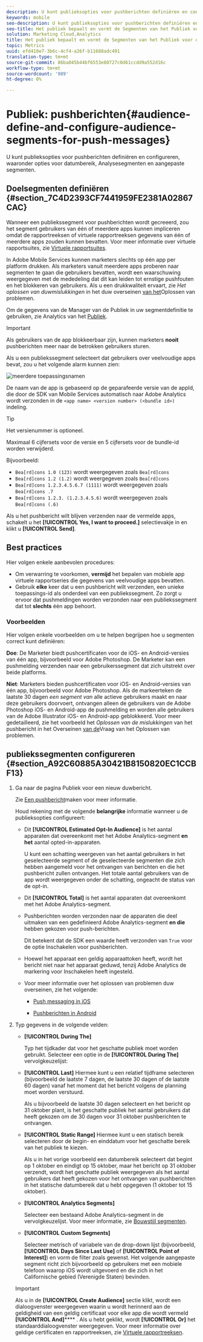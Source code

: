 ```yaml
---
description: U kunt publieksopties voor pushberichten definiëren en configureren, waaronder opties voor datumbereik, Analysesegmenten en aangepaste segmenten.
keywords: mobile
seo-description: U kunt publieksopties voor pushberichten definiëren en configureren, waaronder opties voor datumbereik, Analysesegmenten en aangepaste segmenten.
seo-title: Het publiek bepaalt en vormt de Segmenten van het Publiek voor de Duw Berichten
solution: Marketing Cloud,Analytics
title: Het publiek bepaalt en vormt de Segmenten van het Publiek voor de Duw Berichten
topic: Metrics
uuid: efd410e7-3b6c-4cf4-a26f-b11688adc491
translation-type: tm+mt
source-git-commit: 86ba045b44bf6553e80727c0d61ccdd9a552d16c
workflow-type: tm+mt
source-wordcount: '989'
ht-degree: 0%

---
```



# Publiek: pushberichten{#audience-define-and-configure-audience-segments-for-push-messages}

U kunt publieksopties voor pushberichten definiëren en configureren, waaronder opties voor datumbereik, Analysesegmenten en aangepaste segmenten.

## Doelsegmenten definiëren {#section_7C4D2393CF7441959FE2381A02867CAC}

Wanneer een publiekssegment voor pushberichten wordt gecreeerd, zou het segment gebruikers van één of meerdere apps kunnen impliceren omdat de rapportreeksen of virtuele rapportreeksen gegevens van één of meerdere apps zouden kunnen bevatten. Voor meer informatie over virtuele rapportsuites, zie [Virtuele rapportsuites](/help/using/manage-apps/c-mob-vrs.md).

In Adobe Mobile Services kunnen marketers slechts op één app per platform drukken. Als marketers vanuit meerdere apps proberen naar segmenten te gaan die gebruikers bevatten, wordt een waarschuwing weergegeven met de mededeling dat dit kan leiden tot ernstige pushfouten en het blokkeren van gebruikers. Als u een drukkwaliteit ervaart, zie *Het oplossen van duwmislukkingen* in het duw overseinen [van het](/help/using/in-app-messaging/t-create-push-message/c-schedule-push-message.md)Oplossen van problemen.

Om de gegevens van de Manager van de Publiek in uw segmentdefinitie te gebruiken, zie Analytics van het [Publiek](https://docs-author-stg.corp.adobe.com/content/help/en/analytics/integration/audience-analytics/mc-audiences-aam.html).

>[!IMPORTANT]
>
>Als gebruikers van de app blokkeerbaar zijn, kunnen marketers **nooit** pushberichten meer naar de betrokken gebruikers sturen.

Als u een publiekssegment selecteert dat gebruikers over veelvoudige apps bevat, zou u het volgende alarm kunnen zien:

![meerdere toepassingsnamen](assets/multiple_appname.png)

De naam van de app is gebaseerd op de geparafeerde versie van de appId, die door de SDK van Mobile Services automatisch naar Adobe Analytics wordt verzonden in de `<app name> <version number> (<bundle id>)` indeling.

>[!TIP]
>
>Het versienummer is optioneel.

Maximaal 6 cijfersets voor de versie en 5 cijfersets voor de bundle-id worden verwijderd.

Bijvoorbeeld:

* `Bea[rd]cons 1.0 (123)` wordt weergegeven zoals `Bea[rd]cons`
* `Bea[rd]cons 1.2 (1.2)` wordt weergegeven zoals `Bea[rd]cons`
* `Bea[rd]cons 1.2.3.4.5.6.7 (1111)` wordt weergegeven zoals `Bea[rd]cons .7`
* `Bea[rd]cons 1.2.3. (1.2.3.4.5.6)` wordt weergegeven zoals `Bea[rd]cons (.6)`

Als u het pushbericht wilt blijven verzenden naar de vermelde apps, schakelt u het **[!UICONTROL Yes, I want to proceed.]** selectievakje in en klikt u **[!UICONTROL Send]**.

## Best practices

Hier volgen enkele aanbevolen procedures:

* Om verwarring te voorkomen, **vermijd** het bepalen van mobiele app virtuele rapportseries die gegevens van veelvoudige apps bevatten.
* Gebruik **elke** keer dat u een pushbericht wilt verzenden, een unieke toepassings-id als onderdeel van een publiekssegment.
Zo zorgt u ervoor dat pushmeldingen worden verzonden naar een publiekssegment dat tot **slechts** één app behoort.

### Voorbeelden

Hier volgen enkele voorbeelden om u te helpen begrijpen hoe u segmenten correct kunt definiëren:

**Doe**: De Marketer biedt pushcertificaten voor de iOS- en Android-versies van één app, bijvoorbeeld voor Adobe Photoshop. De Marketer kan een pushmelding verzenden naar een gebruikerssegment dat zich uitstrekt over beide platforms.

**Niet**: Marketers bieden pushcertificaten voor iOS- en Android-versies van één app, bijvoorbeeld voor Adobe Photoshop. Als de markeerteken de laatste 30 dagen *een segment van* alle actieve gebruikers maakt en naar deze gebruikers doorvoert, ontvangen alleen de gebruikers van de Adobe Photoshop iOS- en Android-app de pushmelding en worden alle gebruikers van de Adobe Illustrator iOS- en Android-app geblokkeerd. Voor meer gedetailleerd, zie het voorbeeld het *Oplossen van de mislukkingen* van het pushbericht in het Overseinen [van de](/help/using/in-app-messaging/t-create-push-message/c-troubleshooting-push-messaging.md)Vraag van het Oplossen van problemen.

## publiekssegmenten configureren {#section_A92C60885A30421B8150820EC1CCBF13}

1. Ga naar de pagina Publiek voor een nieuw duwbericht.

   Zie [Een pushbericht](/help/using/in-app-messaging/t-create-push-message/t-create-push-message.md)maken voor meer informatie.

   Houd rekening met de volgende **belangrijke** informatie wanneer u de publieksopties configureert:

   * Dit **[!UICONTROL Estimated Opt-In Audience]** is het aantal apparaten dat overeenkomt met het Adobe Analytics-segment **en het** aantal opted-in-apparaten.

      U kunt een schatting weergeven van het aantal gebruikers in het geselecteerde segment of de geselecteerde segmenten die zich hebben aangemeld voor het ontvangen van berichten en die het pushbericht zullen ontvangen. Het totale aantal gebruikers van de app wordt weergegeven onder de schatting, ongeacht de status van de opt-in.

   * Dit **[!UICONTROL Total]** is het aantal apparaten dat overeenkomt met het Adobe Analytics-segment.

   * Pushberichten worden verzonden naar de apparaten die deel uitmaken van een gedefinieerd Adobe Analytics-segment **en die** hebben gekozen voor push-berichten.

      Dit betekent dat de SDK een waarde heeft verzonden van `True` voor de optie Inschakelen voor pushberichten.

   * Hoewel het apparaat een geldig apparaattoken heeft, wordt het bericht niet naar het apparaat geduwd, tenzij Adobe Analytics de markering voor Inschakelen heeft ingesteld.

   * Voor meer informatie over het oplossen van problemen duw overseinen, zie het volgende:

      * [Push messaging in iOS](https://docs.adobe.com/content/help/en/mobile-services/ios/messaging-ios/push-messaging/push-messaging.html)

      * [Pushberichten in Android](https://docs.adobe.com/content/help/en/mobile-services/android/messaging-android/push-messaging/push-messaging.html)

1. Typ gegevens in de volgende velden:

   * **[!UICONTROL During The]**

      Typ het tijdkader dat voor het geschatte publiek moet worden gebruikt. Selecteer een optie in de **[!UICONTROL During The]** vervolgkeuzelijst:

   * **[!UICONTROL Last]** Hiermee kunt u een relatief tijdframe selecteren (bijvoorbeeld de laatste 7 dagen, de laatste 30 dagen of de laatste 60 dagen) vanaf het moment dat het bericht volgens de planning moet worden verstuurd.

      Als u bijvoorbeeld de laatste 30 dagen selecteert en het bericht op 31 oktober plant, is het geschatte publiek het aantal gebruikers dat heeft gekozen om de 30 dagen voor 31 oktober pushberichten te ontvangen.

   * **[!UICONTROL Static Range]** Hiermee kunt u een statisch bereik selecteren door de begin- en einddatum voor het geschatte bereik van het publiek te kiezen.

      Als u in het vorige voorbeeld een datumbereik selecteert dat begint op 1 oktober en eindigt op 15 oktober, maar het bericht op 31 oktober verzendt, wordt het geschatte publiek weergegeven als het aantal gebruikers dat heeft gekozen voor het ontvangen van pushberichten in het statische datumbereik dat u hebt opgegeven (1 oktober tot 15 oktober).

   * **[!UICONTROL Analytics Segments]**

      Selecteer een bestaand Adobe Analytics-segment in de vervolgkeuzelijst. Voor meer informatie, zie [Bouwstijl segmenten](https://docs.adobe.com/content/help/en/analytics/components/segmentation/segmentation-workflow/seg-build.html).

   * **[!UICONTROL Custom Segments]**

      Selecteer metrisch of variabele van de drop-down lijst (bijvoorbeeld, **[!UICONTROL Days Since Last Use]** of **[!UICONTROL Point of Interest]**) en vorm de filter zoals gewenst. Het volgende aangepaste segment richt zich bijvoorbeeld op gebruikers met een mobiele telefoon waarop iOS wordt uitgevoerd en die zich in het Californische gebied (Verenigde Staten) bevinden.
   >[!IMPORTANT]
   >
   >Als u in de **[!UICONTROL Create Audience]** sectie klikt, wordt een dialoogvenster weergegeven waarin u wordt herinnerd aan de geldigheid van een geldig certificaat voor elke app die wordt vermeld **[!UICONTROL And]****** . Als u hebt geklikt, wordt **[!UICONTROL Or]** het standaarddialoogvenster weergegeven. Voor meer informatie over geldige certificaten en rapportreeksen, zie [Virtuele rapportreeksen](/help/using/manage-apps/c-mob-vrs.md).
